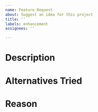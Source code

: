 ```yaml
---
name: Feature Request
about: Suggest an idea for this project
title: ''
labels: enhancement
assignees: ''

---
```


<!--
Replace all the comments below with answers.
You must have considered at least one reasonable alternative for your problem for the feature request to be valid.

Please delete this comment before submitting the feature request.
-->

# Description
<!-- Describe what you would like added. -->

# Alternatives Tried
<!--
List the alternatives you have considered, and why none of them are suitable for your situation.
Use a Markdown unordered list, like so:
- foo
- bar
- baz
-->

# Reason
<!-- Describe why we should add this feature over the existing alternatives. -->
